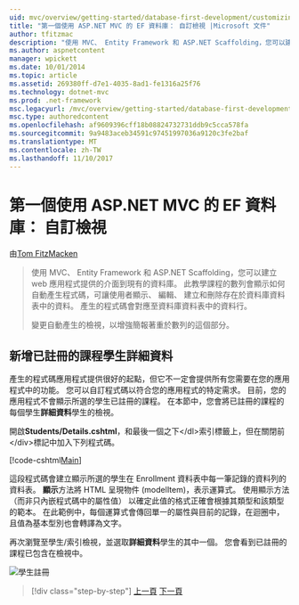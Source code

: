```yaml
---
uid: mvc/overview/getting-started/database-first-development/customizing-a-view
title: "第一個使用 ASP.NET MVC 的 EF 資料庫： 自訂檢視 |Microsoft 文件"
author: tfitzmac
description: "使用 MVC、 Entity Framework 和 ASP.NET Scaffolding，您可以建立 web 應用程式提供的介面到現有的資料庫。 此教學課程里..."
ms.author: aspnetcontent
manager: wpickett
ms.date: 10/01/2014
ms.topic: article
ms.assetid: 269380ff-d7e1-4035-8ad1-fe1316a25f76
ms.technology: dotnet-mvc
ms.prod: .net-framework
msc.legacyurl: /mvc/overview/getting-started/database-first-development/customizing-a-view
msc.type: authoredcontent
ms.openlocfilehash: af9609396cff18b08824732731ddb9c5cca578fa
ms.sourcegitcommit: 9a9483aceb34591c97451997036a9120c3fe2baf
ms.translationtype: MT
ms.contentlocale: zh-TW
ms.lasthandoff: 11/10/2017
---
```

<a name="ef-database-first-with-aspnet-mvc-customizing-a-view"></a>第一個使用 ASP.NET MVC 的 EF 資料庫： 自訂檢視
====================
由[Tom FitzMacken](https://github.com/tfitzmac)

> 使用 MVC、 Entity Framework 和 ASP.NET Scaffolding，您可以建立 web 應用程式提供的介面到現有的資料庫。 此教學課程的數列會顯示如何自動產生程式碼，可讓使用者顯示、 編輯、 建立和刪除存在於資料庫資料表中的資料。 產生的程式碼會對應至資料庫資料表中的資料行。
> 
> 變更自動產生的檢視，以增強簡報著重於數列的這個部分。


## <a name="add-enrolled-courses-to-student-details"></a>新增已註冊的課程學生詳細資料

產生的程式碼應用程式提供很好的起點，但它不一定會提供所有您需要在您的應用程式中的功能。 您可以自訂程式碼以符合您的應用程式的特定需求。 目前，您的應用程式不會顯示所選的學生已註冊的課程。 在本節中，您會將已註冊的課程的每個學生**詳細資料**學生的檢視。

開啟**Students/Details.cshtml**，和最後一個之下&lt;/dl&gt;索引標籤上，但在關閉前&lt;/div&gt;標記中加入下列程式碼。

[!code-cshtml[Main](customizing-a-view/samples/sample1.cshtml)]

這段程式碼會建立顯示所選的學生在 Enrollment 資料表中每一筆記錄的資料列的資料表。 **顯示**方法將 HTML 呈現物件 (modelItem)，表示運算式。 使用顯示方法 （而非只內嵌程式碼中的屬性值） 以確定此值的格式正確會根據其類型和該類型的範本。 在此範例中，每個運算式會傳回單一的屬性與目前的記錄，在迴圈中，且值為基本型別也會轉譯為文字。

再次瀏覽至學生/索引檢視，並選取**詳細資料**學生的其中一個。 您會看到已註冊的課程已包含在檢視中。

![學生註冊](customizing-a-view/_static/image1.png)

>[!div class="step-by-step"]
[上一頁](changing-the-database.md)
[下一頁](enhancing-data-validation.md)
